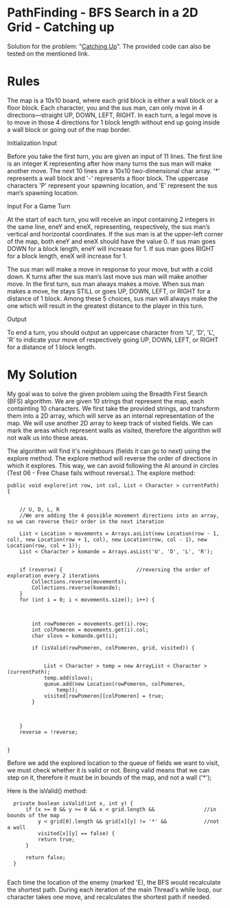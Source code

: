 # PathFinding - BFS Search in a 2D Grid - Catching up 

Solution for the problem: "[Catching Up](https://www.codingame.com/ide/puzzle/catching-up)".
The provided code can also be tested on the mentioned link.

# Rules

The map is a 10x10 board, where each grid block is either a wall block or a floor block. Each character, you and the sus man, can only move in 4 directions—straight UP, DOWN, LEFT, RIGHT. In each turn, a legal move is to move in those 4 directions for 1 block length without end up going inside a wall block or going out of the map border.

Initialization Input

Before you take the first turn, you are given an input of 11 lines. The first line is an integer K representing after how many turns the sus man will make another move. The next 10 lines are a 10x10 two-dimensional char array. '*' represents a wall block and '-' represents a floor block. The uppercase characters 'P' represent your spawning location, and 'E' represent the sus man’s spawning location.

Input For a Game Turn

At the start of each turn, you will receive an input containing 2 integers in the same line, eneY and eneX, representing, respectively, the sus man’s vertical and horizontal coordinates. If the sus man is at the upper-left corner of the map, both eneY and eneX should have the value 0. If sus man goes DOWN for a block length, eneY will increase for 1. If sus man goes RIGHT for a block length, eneX will increase for 1.

The sus man will make a move in response to your move, but with a cold down. K turns after the sus man’s last move sus man will make another move. In the first turn, sus man always makes a move. When sus man makes a move, he stays STILL or goes UP, DOWN, LEFT, or RIGHT for a distance of 1 block. Among these 5 choices, sus man will always make the one which will result in the greatest distance to the player in this turn.

Output

To end a turn, you should output an uppercase character from 'U', 'D', 'L', 'R' to indicate your move of respectively going UP, DOWN, LEFT, or RIGHT for a distance of 1 block length.

# My Solution

My goal was to solve the given problem using the Breadth First Search (BFS) algorithm. We are given 10 strings that represent the map, each containting 10 characters. 
We first take the provided strings, and transform them into a 2D array, which will serve as an internal representation of the map. We will use another 2D array to keep track of visited fields.
We can mark the areas which represent walls as visited, therefore the algorithm will not walk us into these areas.

The algorithm will find it's neighbours (fields it can go to next) using the explore method. The explore method will reverse the order of directions in which it explores. This way, we can avoid following the AI around in circles (Test 06 - Free Chase fails without reversal.).
The explore method:
```
public void explore(int row, int col, List < Character > currentPath) {


    // U, D, L, R
    //We are adding the 4 possible movement directions into an array, so we can reverse their order in the next iteration

    List < Location > movements = Arrays.asList(new Location(row - 1, col), new Location(row + 1, col), new Location(row, col - 1), new Location(row, col + 1));
    List < Character > komande = Arrays.asList('U', 'D', 'L', 'R'); 


    if (reverse) {                        //reversing the order of exploration every 2 iterations 
        Collections.reverse(movements);
        Collections.reverse(komande);
    }
    for (int i = 0; i < movements.size(); i++) {



        int rowPomeren = movements.get(i).row;
        int colPomeren = movements.get(i).col;
        char slovo = komande.get(i);

        if (isValid(rowPomeren, colPomeren, grid, visited)) {


            List < Character > temp = new ArrayList < Character > (currentPath);
            temp.add(slovo);
            queue.add(new Location(rowPomeren, colPomeren,
                temp));
            visited[rowPomeren][colPomeren] = true;
        }



    }
    reverse = !reverse;


}

```
Before we add the explored location to the queue of fields we want to visit, we must check whether it is valid or not. Being valid means that we can step on it, therefore it must be in bounds of the map, and not a wall ('*');

Here is the isValid() method:

```
  private boolean isValid(int x, int y) {
      if (x >= 0 && y >= 0 && x < grid.length &&                //in bounds of the map
          y < grid[0].length && grid[x][y] != '*' &&            //not a wall
          visited[x][y] == false) {
          return true;
      }

      return false;
  }
  
```

Each time the location of the enemy (marked 'E), the BFS would recalculate the shortest path.
During each iteration of the main Thread's while loop, our character takes one move, and recalculates the shortest path if needed. 
 
